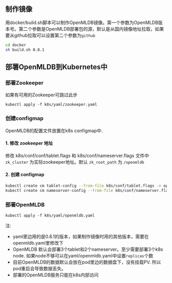 ## 制作镜像
用docker/build.sh脚本可以制作OpenMLDB镜像。第一个参数为OpenMLDB版本号。第二个参数是OpenMLDB部署包的源，默认是从国内镜像地址拉取，如果要从github拉取可以设置第二个参数为`github`
```bash
cd docker
sh build.sh 0.8.1
```
## 部署OpenMLDB到Kubernetes中
### 部署Zookeeper
如果有可用的Zookeeper可跳过此步
```
kubectl apply -f k8s/yaml/zookeeper.yaml 
```

### 创建configmap
OpenMLDB的配置文件放置在k8s configmap中. 
#### 1. 修改 zookeeper 地址
修改 k8s/conf/conf/tablet.flags 和 k8s/conf/nameserver.flags 文件中 `zk_cluster` 为实际zookeeper地址。默认 `zk_root_path` 为 `/openmldb`
#### 2. 创建 configmap 
```bash
kubectl create cm tablet-config --from-file k8s/conf/tablet.flags -n openmldb
kubectl create cm nameserver-config --from-file k8s/conf/nameserver.flags -n openmldb
```
### 部署OpenMLDB
```
kubectl apply -f k8s/yaml/openmldb.yaml 
```
注:  
- yaml里边用的是0.8.1的版本，如果制作镜像时用的其他版本，需要在openmldb.yaml里修改下
- OpenMLDB 默认会部署3个tablet和2个nameserver。至少需要部署3个k8s node. 如果node不够可以在yaml/openmldb.yaml中设置`replicas`个数
- 目前OpenMLDB的数据默认会放在pod里边的数据盘下，没有挂载PV. 所以pod重启会导致数据丢失。
- 部署的OpenMLDB服务只能在k8s内部访问
